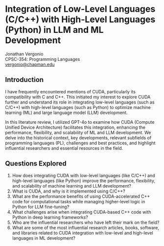 # Integration of Low-Level Languages (C/C++) with High-Level Languages (Python) in LLM and ML Development

Jonathan Vergonio  
CPSC-354: Programming Languages  
vergonio@chapman.edu  

## Introduction

I have frequently encountered mentions of CUDA, particularly its compatibility with C and C++. This initiated my interest to explore CUDA further and understand its role in integrating low-level languages (such as C/C++) with high-level languages (such as Python) to optimize machine learning (ML) and large language model (LLM) development. 

In this literature review, I utilized GPT-4o to examine how CUDA (Compute Unified Device Architecture) facilitates this integration, enhancing the performance, flexibility, and scalability of ML and LLM development. We delve into the historical context, key developments, relevant subfields of programming languages (PL), challenges and best practices, and highlight influential researchers and essential resources in the field.
 
## Questions Explored

1. How does integrating CUDA with low-level languages (like C/C++) and high-level languages (like Python) improve the performance, flexibility, and scalability of machine learning and LLM development?
2. What is CUDA, and why is it implemented using C/C++?
3. What are the performance benefits of using CUDA-accelerated C++ code for computational tasks while managing higher-level logic in Python for LLM fine-tuning?
4. What challenges arise when integrating CUDA-based C++ code with Python in deep learning frameworks?
5. Who are the influential researchers who have left their mark on the field?
6. What are some of the most influential research articles, books, software, and libraries related to CUDA integration with low-level and high-level languages in ML development?